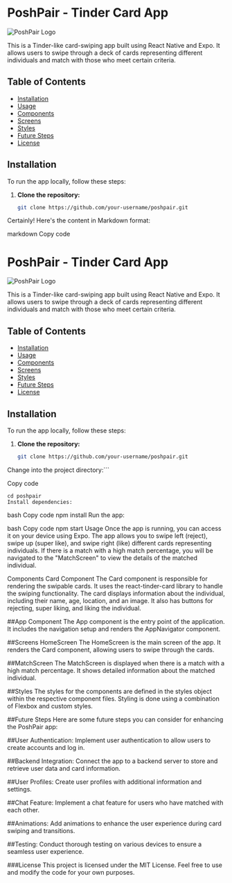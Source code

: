 # PoshPair - Tinder Card App

![PoshPair Logo](path/to/your/logo.png)

This is a Tinder-like card-swiping app built using React Native and Expo. It allows users to swipe through a deck of cards representing different individuals and match with those who meet certain criteria.

## Table of Contents

- [Installation](#installation)
- [Usage](#usage)
- [Components](#components)
- [Screens](#screens)
- [Styles](#styles)
- [Future Steps](#future-steps)
- [License](#license)

## Installation

To run the app locally, follow these steps:

1. **Clone the repository:**

   ```bash
   git clone https://github.com/your-username/poshpair.git


Certainly! Here's the content in Markdown format:

markdown
Copy code
# PoshPair - Tinder Card App

![PoshPair Logo](path/to/your/logo.png)

This is a Tinder-like card-swiping app built using React Native and Expo. It allows users to swipe through a deck of cards representing different individuals and match with those who meet certain criteria.

## Table of Contents

- [Installation](#installation)
- [Usage](#usage)
- [Components](#components)
- [Screens](#screens)
- [Styles](#styles)
- [Future Steps](#future-steps)
- [License](#license)

## Installation

To run the app locally, follow these steps:

1. **Clone the repository:**

   ```bash
   git clone https://github.com/your-username/poshpair.git
Change into the project directory:```


Copy code
```
cd poshpair
Install dependencies:
```

bash
Copy code
npm install
Run the app:

bash
Copy code
npm start
Usage
Once the app is running, you can access it on your device using Expo. The app allows you to swipe left (reject), swipe up (super like), and swipe right (like) different cards representing individuals. If there is a match with a high match percentage, you will be navigated to the "MatchScreen" to view the details of the matched individual.

Components
Card Component
The Card component is responsible for rendering the swipable cards. It uses the react-tinder-card library to handle the swiping functionality. The card displays information about the individual, including their name, age, location, and an image. It also has buttons for rejecting, super liking, and liking the individual.

##App Component
The App component is the entry point of the application. It includes the navigation setup and renders the AppNavigator component.

##Screens
HomeScreen
The HomeScreen is the main screen of the app. It renders the Card component, allowing users to swipe through the cards.

##MatchScreen
The MatchScreen is displayed when there is a match with a high match percentage. It shows detailed information about the matched individual.

##Styles
The styles for the components are defined in the styles object within the respective component files. Styling is done using a combination of Flexbox and custom styles.

##Future Steps
Here are some future steps you can consider for enhancing the PoshPair app:

##User Authentication: Implement user authentication to allow users to create accounts and log in.

##Backend Integration: Connect the app to a backend server to store and retrieve user data and card information.

##User Profiles: Create user profiles with additional information and settings.

##Chat Feature: Implement a chat feature for users who have matched with each other.

##Animations: Add animations to enhance the user experience during card swiping and transitions.

##Testing: Conduct thorough testing on various devices to ensure a seamless user experience.

###License
This project is licensed under the MIT License. Feel free to use and modify the code for your own purposes.